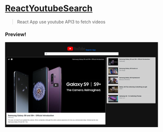 # [ReactYoutubeSearch]
>React App use youtube API3 to fetch videos 

### Preview!
![](ReactYoutube.jpg)

[ReactYoutubeSearch]: <https://mostafaabobakr7.github.io/ReactYoutubeSearch/>
